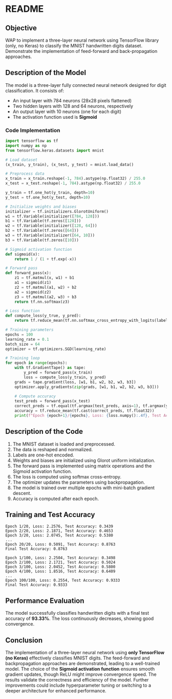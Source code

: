 # README

## Objective
WAP to implement a three-layer neural network using TensorFlow library (only, no Keras) to classify the MNIST handwritten digits dataset. Demonstrate the implementation of feed-forward and back-propagation approaches.

## Description of the Model
The model is a three-layer fully connected neural network designed for digit classification. It consists of:
- An input layer with 784 neurons (28x28 pixels flattened)
- Two hidden layers with 128 and 64 neurons, respectively
- An output layer with 10 neurons (one for each digit)
- The activation function used is **Sigmoid** 

### Code Implementation
```python
import tensorflow as tf
import numpy as np
from tensorflow.keras.datasets import mnist

# Load dataset
(x_train, y_train), (x_test, y_test) = mnist.load_data()

# Preprocess data
x_train = x_train.reshape(-1, 784).astype(np.float32) / 255.0
x_test = x_test.reshape(-1, 784).astype(np.float32) / 255.0

y_train = tf.one_hot(y_train, depth=10)
y_test = tf.one_hot(y_test, depth=10)

# Initialize weights and biases
initializer = tf.initializers.GlorotUniform()
w1 = tf.Variable(initializer([784, 128]))
b1 = tf.Variable(tf.zeros([128]))
w2 = tf.Variable(initializer([128, 64]))
b2 = tf.Variable(tf.zeros([64]))
w3 = tf.Variable(initializer([64, 10]))
b3 = tf.Variable(tf.zeros([10]))

# Sigmoid activation function
def sigmoid(x):
    return 1 / (1 + tf.exp(-x))

# Forward pass
def forward_pass(x):
    z1 = tf.matmul(x, w1) + b1
    a1 = sigmoid(z1)
    z2 = tf.matmul(a1, w2) + b2
    a2 = sigmoid(z2)
    z3 = tf.matmul(a2, w3) + b3
    return tf.nn.softmax(z3)

# Loss function
def compute_loss(y_true, y_pred):
    return tf.reduce_mean(tf.nn.softmax_cross_entropy_with_logits(labels=y_true, logits=y_pred))

# Training parameters
epochs = 100
learning_rate = 0.1
batch_size = 64
optimizer = tf.optimizers.SGD(learning_rate)

# Training loop
for epoch in range(epochs):
    with tf.GradientTape() as tape:
        y_pred = forward_pass(x_train)
        loss = compute_loss(y_train, y_pred)
    grads = tape.gradient(loss, [w1, b1, w2, b2, w3, b3])
    optimizer.apply_gradients(zip(grads, [w1, b1, w2, b2, w3, b3]))
    
    # Compute accuracy
    test_preds = forward_pass(x_test)
    correct_preds = tf.equal(tf.argmax(test_preds, axis=1), tf.argmax(y_test, axis=1))
    accuracy = tf.reduce_mean(tf.cast(correct_preds, tf.float32))
    print(f"Epoch {epoch+1}/{epochs}, Loss: {loss.numpy():.4f}, Test Accuracy: {accuracy.numpy():.4f}")
```

## Description of the Code
1. The MNIST dataset is loaded and preprocessed.
2. The data is reshaped and normalized.
3. Labels are one-hot encoded.
4. Weights and biases are initialized using Glorot uniform initialization.
5. The forward pass is implemented using matrix operations and the Sigmoid activation function.
6. The loss is computed using softmax cross-entropy.
7. The optimizer updates the parameters using backpropagation.
8. The model is trained over multiple epochs with mini-batch gradient descent.
9. Accuracy is computed after each epoch.

## Training and Test Accuracy
```
Epoch 1/20, Loss: 2.2576, Test Accuracy: 0.3439
Epoch 2/20, Loss: 2.1871, Test Accuracy: 0.4653
Epoch 3/20, Loss: 2.0745, Test Accuracy: 0.5380
...
Epoch 20/20, Loss: 0.5091, Test Accuracy: 0.8763
Final Test Accuracy: 0.8763

Epoch 1/100, Loss: 2.2504, Test Accuracy: 0.3498
Epoch 2/100, Loss: 2.1721, Test Accuracy: 0.5024
Epoch 3/100, Loss: 2.0452, Test Accuracy: 0.5800
Epoch 4/100, Loss: 1.8516, Test Accuracy: 0.6409
...
Epoch 100/100, Loss: 0.2554, Test Accuracy: 0.9333
Final Test Accuracy: 0.9333
```

## Performance Evaluation
The model successfully classifies handwritten digits with a final test accuracy of **93.33%**. The loss continuously decreases, showing good convergence.

## Conclusion
The implementation of a three-layer neural network using **only TensorFlow (no Keras)** effectively classifies MNIST digits. The feed-forward and backpropagation approaches are demonstrated, leading to a well-trained model. The choice of the **Sigmoid activation function** ensures smooth gradient updates, though ReLU might improve convergence speed. The results validate the correctness and efficiency of the model. Further improvements could include hyperparameter tuning or switching to a deeper architecture for enhanced performance.
